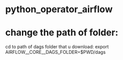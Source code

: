 # python_operator_airflow









# change the path of folder: 
cd to path of dags folder that u download: 
export AIRFLOW__CORE__DAGS_FOLDER=$PWD/dags
